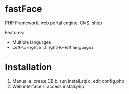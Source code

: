 fastFace
========

PHP Framework, web portal engine, CMS, shop

Features:

 * Multiple languages
 * Left-to-right and right-to-left languages
 
 
 Installation
 ============
 
 1. Manual
    a. create DB
    b. run install.sql
    c. edit config.php
 2. Web interface
    a. access install.php